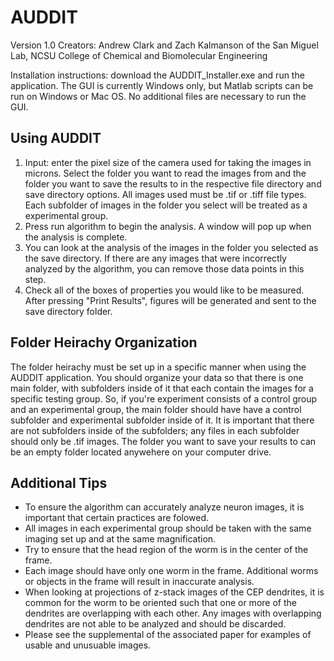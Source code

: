 # AUDDIT

Version 1.0 
Creators: Andrew Clark and Zach Kalmanson
of the San Miguel Lab, NCSU College of Chemical and Biomolecular Engineering 

Installation instructions: download the AUDDIT_Installer.exe and run the application. The GUI is currently Windows only, but Matlab scripts can be run on Windows or Mac OS. No additional files are necessary to run the GUI. 

Using AUDDIT 
---------------
1. Input: enter the pixel size of the camera used for taking the images in microns. Select the folder you want to read the images from and the folder you want to save the results to in the respective file directory and save directory options. All images used must be .tif or .tiff file types. Each subfolder of images in the folder you select will be treated as a experimental group. 
2. Press run algorithm to begin the analysis. A window will pop up when the analysis is complete. 
3. You can look at the analysis of the images in the folder you selected as the save directory. If there are any images that were incorrectly analyzed by the algorithm, you can remove those data points in this step. 
4. Check all of the boxes of properties you would like to be measured. After pressing "Print Results", figures will be generated and sent to the save directory folder. 

Folder Heirachy Organization 
---------------
The folder heirachy must be set up in a specific manner when using the AUDDIT application. You should organize your data so that there is one main folder, with subfolders inside of it that each contain the images for a specific testing group. So, if you're experiment consists of a control group and an experimental group, the main folder should have have a control subfolder and experimental subfolder inside of it. It is important that there are not subfolders inside of the subfolders; any files in each subfolder should only be .tif images. The folder you want to save your results to can be an empty folder located anywehere on your computer drive. 

Additional Tips
---------------
- To ensure the algorithm can accurately analyze neuron images, it is important that certain practices are folowed. 
- All images in each experimental group should be taken with the same imaging set up and at the same magnification. 
- Try to ensure that the head region of the worm is in the center of the frame. 
- Each image should have only one worm in the frame. Additional worms or objects in the frame will result in inaccurate analysis. 
- When looking at projections of z-stack images of the CEP dendrites, it is common for the worm to be oriented such that one or more of the dendrites are overlapping with each other. Any images with overlapping dendrites are not able to be analyzed and should be discarded. 
- Please see the supplemental of the associated paper for examples of usable and unusuable images. 
